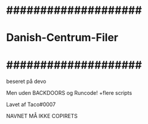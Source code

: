 # #################### #
# Danish-Centrum-Filer #
# #################### #
beseret på devo

Men uden BACKDOORS og Runcode!
+flere scripts


Lavet af Taco#0007


NAVNET MÅ IKKE COPIRETS
